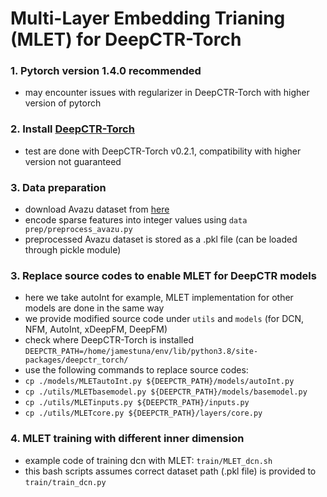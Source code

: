 # Multi-Layer Embedding Trianing (MLET) for DeepCTR-Torch

### 1. Pytorch version 1.4.0 recommended 
- may encounter issues with regularizer in DeepCTR-Torch with higher version of pytorch

### 2. Install [DeepCTR-Torch](https://github.com/shenweichen/DeepCTR-Torch)
- test are done with DeepCTR-Torch v0.2.1, compatibility with higher version not guaranteed

### 3. Data preparation
- download Avazu dataset from [here](https://www.kaggle.com/c/avazu-ctr-prediction/data)
- encode sparse features into integer values using ```data prep/preprocess_avazu.py```
- preprocessed Avazu dataset is stored as a .pkl file (can be loaded through pickle module)

### 3. Replace source codes to enable MLET for DeepCTR models 
- here we take autoInt for example, MLET implementation for other models are done in the same way
- we provide modified source code under ```utils``` and ```models``` (for DCN, NFM, AutoInt, xDeepFM, DeepFM)
- check where DeepCTR-Torch is installed ```DEEPCTR_PATH=/home/jamestuna/env/lib/python3.8/site-packages/deepctr_torch/```
- use the following commands to replace source codes:
- ```cp ./models/MLETautoInt.py ${DEEPCTR_PATH}/models/autoInt.py```
- ```cp ./utils/MLETbasemodel.py ${DEEPCTR_PATH}/models/basemodel.py```
- ```cp ./utils/MLETinputs.py ${DEEPCTR_PATH}/inputs.py```
- ```cp ./utils/MLETcore.py ${DEEPCTR_PATH}/layers/core.py```

### 4. MLET training with different inner dimension
- example code of training dcn with MLET: ```train/MLET_dcn.sh```
- this bash scripts assumes correct dataset path (.pkl file) is provided to ```train/train_dcn.py```

